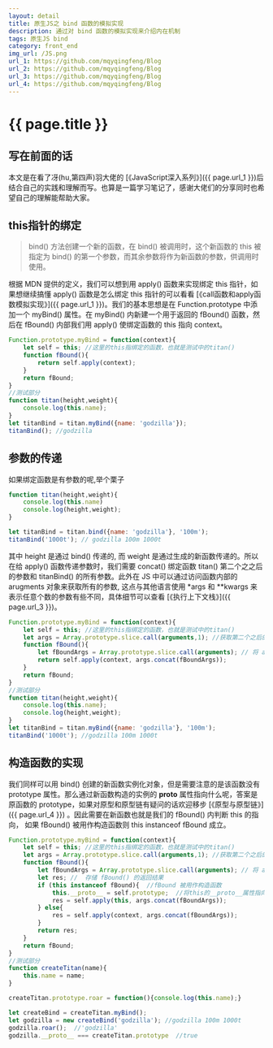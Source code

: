 ```yaml
---
layout: detail
title: 原生JS之 bind 函数的模拟实现
description: 通过对 bind 函数的模拟实现来介绍内在机制
tags: 原生JS bind
category: front_end
img_url: /JS.png
url_1: https://github.com/mqyqingfeng/Blog
url_2: https://github.com/mqyqingfeng/Blog
url_3: https://github.com/mqyqingfeng/Blog
url_4: https://github.com/mqyqingfeng/Blog
---
```

# {{ page.title }}
## 写在前面的话
本文是在看了冴(hu,第四声)羽大佬的 [《JavaScript深入系列》]({{ page.url_1 }})后结合自己的实践和理解而写。也算是一篇学习笔记了，感谢大佬们的分享同时也希望自己的理解能帮助大家。
## this指针的绑定
> bind() 方法创建一个新的函数，在 bind() 被调用时，这个新函数的 this 被指定为 bind() 的第一个参数，而其余参数将作为新函数的参数，供调用时使用。

根据 MDN 提供的定义，我们可以想到用 apply() 函数来实现绑定 this 指针，如果想继续搞懂 apply() 函数是怎么绑定 this 指针的可以看看 [《call函数和apply函数模拟实现》]({{ page.url_1 }})。我们的基本思想是在 Function.prototype 中添加一个 myBind() 属性。在 myBind() 内新建一个用于返回的 fBound() 函数，然后在 fBound() 内部我们用 apply() 使绑定函数的 this 指向 context。
```js
Function.prototype.myBind = function(context){
    let self = this; //这里的this指绑定的函数，也就是测试中的titan()
    function fBound(){
        return self.apply(context);
    }
    return fBound;
}
//测试部分
function titan(height,weight){
    console.log(this.name);
}
let titanBind = titan.myBind({name: 'godzilla'});
titanBind(); //godzilla
```
## 参数的传递
如果绑定函数是有参数的呢,举个栗子
```js
function titan(height,weight){
    console.log(this.name)
    console.log(height,weight);
}

let titanBind = titan.bind({name: 'godzilla'}, '100m');
titanBind('1000t'); // godzilla 100m 1000t
```
其中 height 是通过 bind() 传递的, 而 weight 是通过生成的新函数传递的。所以在给 apply() 函数传递参数时，我们需要 concat() 绑定函数 titan() 第二个之之后的参数和 titanBind() 的所有参数。此外在 JS 中可以通过访问函数内部的 arugments 对象来获取所有的参数, 这点与其他语言使用 *args 和 **kwargs 来表示任意个数的参数有些不同，具体细节可以查看 [《执行上下文栈》]({{ page.url_3 }})。
```js
Function.prototype.myBind = function(context){
    let self = this; //这里的this指绑定的函数，也就是测试中的titan()
    let args = Array.prototype.slice.call(arguments,1); //获取第二个之后的参数
    function fBound(){
        let fBoundArgs = Array.prototype.slice.call(arguments); // 将 arguments 转成数组 
        return self.apply(context, args.concat(fBoundArgs));
    }
    return fBound;
}
//测试部分
function titan(height,weight){
    console.log(this.name);
    console.log(height,weight);
}
let titanBind = titan.myBind({name: 'godzilla'}, '100m');
titanBind('1000t'); //godzilla 100m 1000t
```
## 构造函数的实现
我们同样可以用 bind() 创建的新函数实例化对象，但是需要注意的是该函数没有 prototype 属性。那么通过新函数构造的实例的 __proto__ 属性指向什么呢，答案是原函数的 prototype，如果对原型和原型链有疑问的话欢迎移步 [《原型与原型链》]({{ page.url_4 }}) 。因此需要在新函数也就是我们的 fBound() 内判断 this 的指向， 如果 fBound() 被用作构造函数则 this instanceof fBound 成立。
```js
Function.prototype.myBind = function(context){
    let self = this; //这里的this指绑定的函数，也就是测试中的titan()
    let args = Array.prototype.slice.call(arguments,1); //获取第二个之后的参数
    function fBound(){
        let fBoundArgs = Array.prototype.slice.call(arguments); // 将 arguments 转成数组
        let res; //  存储 fBound() 的返回结果
        if (this instanceof fBound){  //fBound 被用作构造函数
            this.__proto__ = self.prototype;  //将this的__proto__属性指向原函数的prototype属性
            res = self.apply(this, args.concat(fBoundArgs));
        } else{
            res = self.apply(context, args.concat(fBoundArgs));
        }
        return res;
    }
    return fBound;
}
//测试部分
function createTitan(name){
    this.name = name;
}

createTitan.prototype.roar = function(){console.log(this.name);}

let createBind = createTitan.myBind();
let godzilla = new createBind('godzilla'); //godzilla 100m 1000t
godzilla.roar();  //'godzilla'
godzilla.__proto__ === createTitan.prototype  //true
```